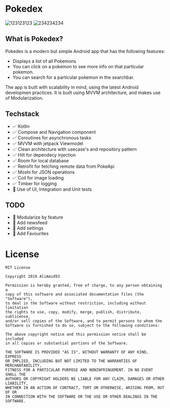 # Pokedex
![123123123](https://user-images.githubusercontent.com/8842528/216180563-2383450d-e7ac-40f0-8b9a-fa794c491c83.gif)
![234234234](https://user-images.githubusercontent.com/8842528/216180732-1225c3ad-4079-493f-add4-b91ee093b510.gif)

## What is Pokedex?
Pokedex is a modern but simple Android app that has the following features:
- Displays a list of all Pokemons
- You can click on a pokemon to see more info on that particular pokemon.
- You can search for a particular pokemon in the searchbar.

The app is built with scalability in mind, using the latest Android developmen practices. It is built using MVVM architecture, and makes use of Modularization.

## Techstack
- :white_check_mark: Kotlin
- :white_check_mark: Compose and Navigation component
- :white_check_mark: Coroutines for asynchronous tasks 
- :white_check_mark: MVVM with jetpack Viewmodel
- :white_check_mark: Clean architecture with usecase's and repository pattern
- :white_check_mark: Hilt for dependecy injection
- :white_check_mark: Room for local database
- :white_check_mark: Retrofit for fetching remote data from PokeApi
- :white_check_mark: Moshi for JSON operations
- :white_check_mark: Coil for image loading
- :white_check_mark: Timber for logging
- :black_square_button: Use of UI, Integration and Unit tests

## TODO
- :black_square_button: Modularize by feature
- :black_square_button: Add newsfeed
- :black_square_button: Add settings
- :black_square_button: Add Favourites

# License

    MIT License

    Copyright 2019 AliAmid93

    Permission is hereby granted, free of charge, to any person obtaining a 
    copy of this software and associated documentation files (the "Software"),
    to deal in the Software without restriction, including without limitation 
    the rights to use, copy, modify, merge, publish, distribute, sublicense, 
    and/or sell copies of the Software, and to permit persons to whom the 
    Software is furnished to do so, subject to the following conditions:

    The above copyright notice and this permission notice shall be included 
    in all copies or substantial portions of the Software.

    THE SOFTWARE IS PROVIDED "AS IS", WITHOUT WARRANTY OF ANY KIND, EXPRESS 
    OR IMPLIED, INCLUDING BUT NOT LIMITED TO THE WARRANTIES OF MERCHANTABILITY,
    FITNESS FOR A PARTICULAR PURPOSE AND NONINFRINGEMENT. IN NO EVENT SHALL THE
    AUTHORS OR COPYRIGHT HOLDERS BE LIABLE FOR ANY CLAIM, DAMAGES OR OTHER LIABILITY,
    WHETHER IN AN ACTION OF CONTRACT, TORT OR OTHERWISE, ARISING FROM, OUT OF OR
    IN CONNECTION WITH THE SOFTWARE OR THE USE OR OTHER DEALINGS IN THE SOFTWARE.

